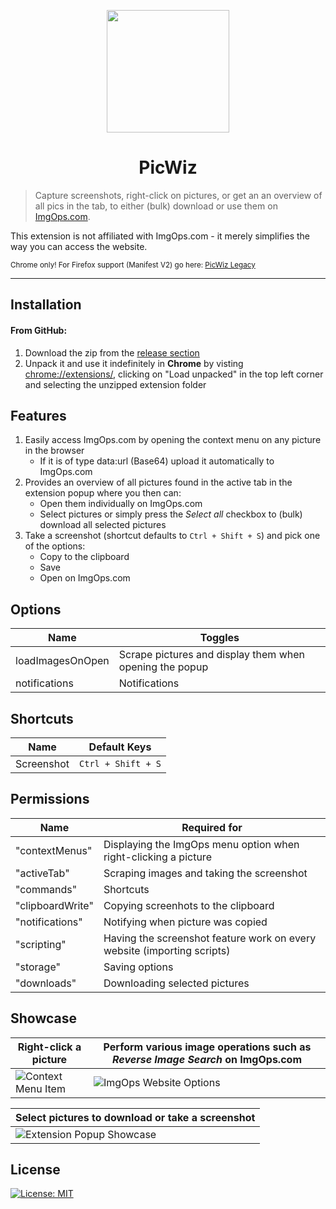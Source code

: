 <p align="center"><img width="196" height="196" src="https://i.imgur.com/zIXGZCg.png"></p>
<h1 align="center">PicWiz</h1>

> Capture screenshots, right-click on pictures, or get an an overview of all pics in the tab, to either (bulk) download or use them on [ImgOps.com](https://ImgOps.com).

This extension is not affiliated with ImgOps.com - it merely simplifies the way you can access the website.

<sub>Chrome only! For Firefox support (Manifest V2) go here: [PicWiz Legacy](https://github.com/majin-cs/PicWiz-Legacy)</sub>

---

## Installation

#### From GitHub:

1. Download the zip from the [release section](https://github.com/majin-cs/PicWiz-Legacy/releases) 
2. Unpack it and use it indefinitely in **Chrome** by visting [chrome://extensions/](chrome://extensions/), clicking on "Load unpacked" in the top left corner and selecting the unzipped extension folder

## Features

1. Easily access ImgOps.com by opening the context menu on any picture in the browser
   - If it is of type data:url (Base64) upload it automatically to ImgOps.com
2. Provides an overview of all pictures found in the active tab in the extension popup where you then can:
   - Open them individually on ImgOps.com
   - Select pictures or simply press the _Select all_ checkbox to (bulk) download all selected pictures
3. Take a screenshot (shortcut defaults to `Ctrl + Shift + S`) and pick one of the options:
   - Copy to the clipboard
   - Save
   - Open on ImgOps.com

## Options

| Name             | Toggles                                                 |
| ---------------- | ------------------------------------------------------- |
| loadImagesOnOpen | Scrape pictures and display them when opening the popup |
| notifications    | Notifications                                           |

## Shortcuts

| Name             | Default Keys       |
| ---------------- | ------------------ |
| Screenshot       | `Ctrl + Shift + S` |

## Permissions

| Name             | Required for                                                             | 
| ---------------- | ------------------------------------------------------------------------ |
| "contextMenus"   | Displaying the ImgOps menu option when right-clicking a picture          |
| "activeTab"      | Scraping images and taking the screenshot                                |
| "commands"       | Shortcuts                                                                |
| "clipboardWrite" | Copying screenhots to the clipboard                                      |
| "notifications"  | Notifying when picture was copied                                        |
| "scripting"      | Having the screenshot feature work on every website (importing scripts)  |
| "storage"        | Saving options                                                           |
| "downloads"      | Downloading selected pictures                                            |


## Showcase

| Right-click a picture  | Perform various image operations such as _Reverse Image Search_ on ImgOps.com |
| ---------------------- | ----------------------------------------------------------------------------- |
| ![Context Menu Item](https://i.imgur.com/CECo9n7.png) | ![ImgOps Website Options](https://i.imgur.com/LBWH7qV.png) |

| Select pictures to download or take a screenshot      |
| -------------------------------------------------------- |
| ![Extension Popup Showcase](https://i.imgur.com/q2gl71U.gif) |


## License

[![License: MIT](https://img.shields.io/badge/License-MIT-yellow.svg)](https://opensource.org/licenses/MIT)
